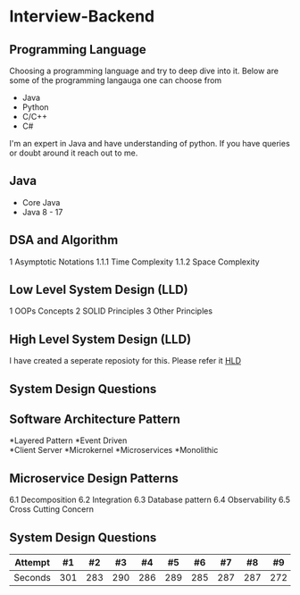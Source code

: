 # Interview-Backend


## Programming Language
Choosing a programming language and try to deep dive into it. Below are some of the programming langauga one can choose from
* Java
* Python
* C/C++
* C#

I'm an expert in Java and have understanding of python. If you have queries or doubt around it reach out to me.

## Java
* Core Java
* Java 8 - 17

## DSA and Algorithm
1 Asymptotic Notations
1.1.1	Time Complexity
1.1.2	Space Complexity

## Low Level System Design (LLD)
1 OOPs Concepts
2 SOLID Principles
3 Other Principles

## High Level System Design (LLD)
I have created a seperate reposioty for this. Please refer it
[HLD](https://github.com/nitish131992/System-Design-Champion)

## System Design Questions


## Software Architecture Pattern
*Layered Pattern
*Event Driven	
*Client Server 
*Microkernel
*Microservices
*Monolithic

## Microservice Design Patterns
6.1 Decomposition
6.2 Integration
6.3 Database pattern
6.4 Observability
6.5 Cross Cutting Concern

## System Design Questions
Attempt | #1 | #2 | #3 | #4 | #5 | #6 | #7 | #8 | #9 | #10 | #11
--- | --- | --- | --- |--- |--- |--- |--- |--- |--- |--- |---
Seconds | 301 | 283 | 290 | 286 | 289 | 285 | 287 | 287 | 272 | 276 | 269

